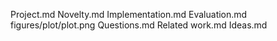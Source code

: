 Project.md
Novelty.md
Implementation.md
Evaluation.md
figures/plot/plot.png
Questions.md
Related work.md
Ideas.md
